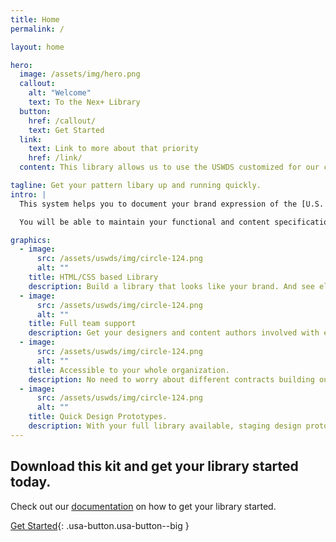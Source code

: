 ```yaml
---
title: Home
permalink: /

layout: home

hero:
  image: /assets/img/hero.png
  callout:
    alt: "Welcome"
    text: To the Nex+ Library
  button:
    href: /callout/
    text: Get Started
  link:
    text: Link to more about that priority
    href: /link/
  content: This library allows us to use the USWDS customized for our clients.

tagline: Get your pattern libary up and running quickly.
intro: |
  This system helps you to document your brand expression of the [U.S. Web Design System](https://designsystem.digital.gov/components/overview/) for your government clients. 

  You will be able to maintain your functional and content specifications, while keeping track of your design changes to both out of box or custom components.

graphics:
  - image:
      src: /assets/uswds/img/circle-124.png
      alt: ""
    title: HTML/CSS based Library
    description: Build a library that looks like your brand. And see elements and components as they will appear on your site.
  - image:
      src: /assets/uswds/img/circle-124.png
      alt: ""
    title: Full team support
    description: Get your designers and content authors involved with easy to edit Markdown files. While developers are presented with an easy structure to update code snippets.
  - image:
      src: /assets/uswds/img/circle-124.png
      alt: ""
    title: Accessible to your whole organization.
    description: No need to worry about different contracts building out different web properties. This library can be hosted to be available for all to view and use.
  - image:
      src: /assets/uswds/img/circle-124.png
      alt: ""
    title: Quick Design Prototypes.
    description: With your full library available, staging design prototypes is quick, allowing for ideation and approvals.
---
```


## Download this kit and get your library started today.

Check out our [documentation](/documentation) on how to get your library started.

[Get Started](#){: .usa-button.usa-button--big }



